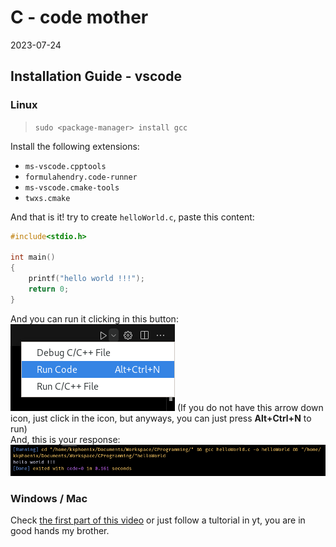 # C - code mother
2023-07-24

## Installation Guide - vscode

### Linux

> `sudo <package-manager> install gcc`

Install the following extensions:
* `ms-vscode.cpptools`
* `formulahendry.code-runner`
* `ms-vscode.cmake-tools`
* `twxs.cmake`

And that is it! try to create `helloWorld.c`, paste this content:

~~~c
#include<stdio.h>

int main()
{
	printf("hello world !!!");
	return 0;
}
~~~

And you can run it clicking in this button:
![](img/Pasted%20image%2020230724090512.png)
(If you do not have this arrow down icon, just click in the icon, but anyways, you can just press **Alt+Ctrl+N**  to run)  
And, this is your response:
![](img/Pasted%20image%2020230724090754.png)


### Windows / Mac

Check [the first part of this video](https://www.youtube.com/watch?v=KJgsSFOSQv0&t=32s) or just follow a tultorial in yt, you are in good hands my brother.
